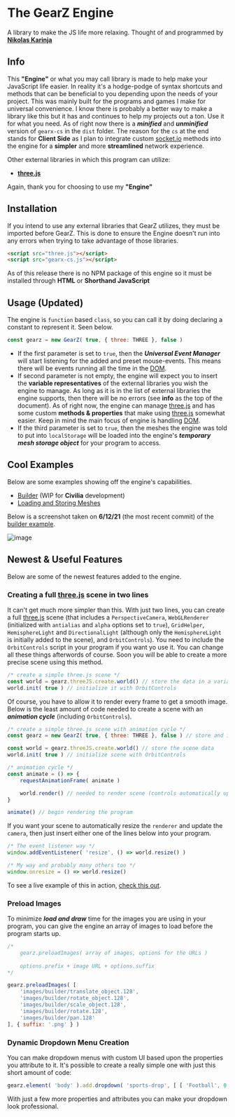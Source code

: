 # The GearZ Engine
A library to make the JS life more relaxing.
Thought of and programmed by **[Nikolas Karinja](https://instagram.com/______whiteboii)**

## Info
This **"Engine"** or what you may call library is made to help make your JavaScript life easier. In reality it's a hodge-podge of syntax shortcuts and methods that can be beneficial to you depending upon the needs of your project. This was mainly built for the programs and games I make for universal convenience. I know there is probably a better way to make a library like this but it has and continues to help my projects out a ton. Use it for what you need. As of right now there is a ***minified*** and ***unminified*** version of ``gearx-cs`` in the ``dist`` folder. The reason for the ``cs`` at the end stands for **Client Side** as I plan to integrate custom [socket.io](https://github.com/socketio/socket.io) methods into the engine for a **simpler** and more **streamlined** network experience.

Other external libraries in which this program can utilize:

* **[three.js](https://github.com/mrdoob/three.js/)**

Again, thank you for choosing to use my **"Engine"**

## Installation
If you intend to use any external libraries that GearZ utilizes, they must be imported before GearZ. This is done to ensure the Engine doesn't run into any errors when trying to take advantage of those libraries.
```html
<script src="three.js"></script>
<script src="gearx-cs.js"></script>
```
As of this release there is no NPM package of this engine so it must be installed through **HTML** or **Shorthand JavaScript**

## Usage (Updated)
The engine is ``function`` based ``class``, so you can call it by doing declaring a constant to represent it. Seen below.
```javascript
const gearz = new GearZ( true, { three: THREE }, false )
```
* If the first parameter is set to ``true``, then the ***Universal Event Manager*** will start listening for the added and preset mouse-events. This means there will be events running all the time in the [DOM](https://developer.mozilla.org/en-US/docs/Web/API/Document_Object_Model/Introduction).
* If second parameter is not empty, the engine will expect you to insert the **variable representatives** of the external libraries you wish the engine to manage. As long as it is in the list of external libraries the engine supports, then there will be no errors (see **info** as the top of the document). As of right now, the engine can manage [three.js](https://github.com/mrdoob/three.js/) and has some custom **methods & properties** that make using [three.js](https://github.com/mrdoob/three.js/) somewhat easier. Keep in mind the main focus of engine is handling [DOM](https://developer.mozilla.org/en-US/docs/Web/API/Document_Object_Model/Introduction).
* If the third parameter is set to ``true``, then the meshes the engine was told to put into ``localStorage`` will be loaded into the engine's ***temporary mesh storage object*** for your program to access.

## Cool Examples
Below are some examples showing off the engine's capabilities.
* [Builder](https://gearshiftstudios.github.io/GearZ/examples/builder.html) (WIP for **Civilia** development)
* [Loading and Storing Meshes](https://gearshiftstudios.github.io/GearZ/examples/loading_stored_meshes.html)

Below is a screenshot taken on **6/12/21** (the most recent commit) of the [builder example](https://gearshiftstudios.github.io/GearZ/examples/builder.html).

![image](https://user-images.githubusercontent.com/28771488/121796320-4cafe300-cbd5-11eb-822a-e6cd3e9a80bf.png)

## Newest & Useful Features
Below are some of the newest features added to the engine.

### Creating a full [three.js](https://github.com/mrdoob/three.js/) scene in two lines
It can't get much more simpler than this. With just two lines, you can create a full [three.js](https://github.com/mrdoob/three.js/) scene (that includes a ``PerspectiveCamera``, ``WebGLRenderer`` (initialized with ``antialias`` and ``alpha`` options set to ``true``), ``GridHelper``, ``HemisphereLight`` and ``DirectionalLight`` (although only the ``HemisphereLight`` is initially added to the scene), and ``OrbitControls``). You need to include the ``OrbitControls`` script in your program if you want yo use it. You can change all these things afterwords of course. Soon you will be able to create a more precise scene using this method.
```javascript
/* create a simple three.js scene */
const world = gearz.threeJS.create.world() // store the data in a variable
world.init( true ) // initialize it with OrbitControls
```
Of course, you have to allow it to render every frame to get a smooth image. Below is the least amount of code needed to create a scene with an ***animation cycle*** (including ``OrbitControls``).
```javascript
/* create a simple three.js scene with animation cycle */
const gearz = new GearZ( true, { three: THREE }, false ) // store and intialize engine data

const world = gearz.threeJS.create.world() // store the scene data
world.init( true ) // initialize scene with OrbitControls

/* animation cycle */
const animate = () => {
    requestAnimationFrame( animate )

    world.render() // needed to render scene (controls automatically update)
}

animate() // begin rendering the program
```
If you want your scene to automatically resize the ``renderer`` and update the ``camera``, then just insert either one of the lines below into your program.
```javascript
/* The event listener way */
window.addEventListener( 'resize', () => world.resize() )

/* My way and probably many others too */
window.onresize = () => world.resize()
```
To see a live example of this in action, [check this out](https://gearshiftstudios.github.io/GearZ/examples/simple_three_scene.html).

### Preload Images
To minimize ***load and draw*** time for the images you are using in your program, you can give the engine an array of images to load before the program starts up.
```javascript
/* 
    gearz.preloadImages( array of images, options for the URLs )
    
    options.prefix + image URL + options.suffix
*/

gearz.preloadImages( [
    'images/builder/translate_object.128',
    'images/builder/rotate_object.128',
    'images/builder/scale_object.128',
    'images/builder/rotate.128',
    'images/builder/pan.128'
], { suffix: '.png' } )
```

### Dynamic Dropdown Menu Creation
You can make dropdown menus with custom UI based upon the properties you attribute to it. It's possible to create a really simple one with just this short amount of code:
```javascript
gearz.element( 'body' ).add.dropdown( 'sports-drop', [ [ 'Football', 0 ], [ 'Baseball', 1 ], [ 'Basketball', 2 ] ], {}, { width: 13, mL: 1, mT: 1 }, { tI: 'Pick a Sport' }, {}, {} )
```
With just a few more properties and attributes you can make your dropdown look professional.
